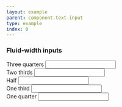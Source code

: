 ```yaml
---
layout: example
parent: component.text-input
type: example
index: 0
---
```


<h3>Fluid-width inputs</h3>

<div>
<label class="ds_label" for="fluid-75p">Three quarters</label>
<input class="ds_input  ds_input--fluid-three-quarters" type="text" id="fluid-75p" />
</div>

<div>
<label class="ds_label" for="fluid-67p">Two thirds</label>
<input class="ds_input  ds_input--fluid-two-thirds" type="text" id="fluid-67p" />
</div>

<div>
<label class="ds_label" for="fluid-50p">Half</label>
<input class="ds_input  ds_input--fluid-half" type="text" id="fluid-50p" />
</div>

<div>
<label class="ds_label" for="fluid-33p">One third</label>
<input class="ds_input  ds_input--fluid-one-third" type="text" id="fluid-33p" />
</div>

<div>
<label class="ds_label" for="fluid-25p">One quarter</label>
<input class="ds_input  ds_input--fluid-one-quarter" type="text" id="fluid-25p" />
</div>
